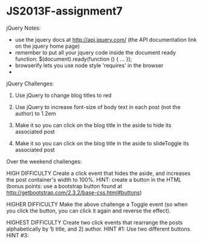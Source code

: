JS2013F-assignment7
===================

jQuery Notes:
 - use the jquery docs at http://api.jquery.com/ (the API documentation link on the jquery home page)
 - remember to put all your jquery code inside the document ready function:  $(document).ready(function () { ... });
 - browserify lets you use node style 'requires' in the browser
 - 

jQuery Challenges:

1) Use jQuery to change blog titles to red

2) Use jQuery to increase font-size of body text in each post (not the author) to 1.2em

3) Make it so you can click on the blog title in the aside to hide its associated post

4) Make it so you can click on the blog title in the aside to slideToggle its associated post


Over the weekend challenges:

HIGH DIFFICULTY
Create a click event that hides the aside, and increases the post container's width to 100%. HINT: create a button in the HTML (bonus points: use a bootstrap button found at http://getbootstrap.com/2.3.2/base-css.html#buttons)

HIGHER DIFFICULTY
Make the above challenge a Toggle event (so when you click the button, you can click it again and reverse the effect). 

HIGHEST DIFFICULTY
Create two click events that rearrange the posts alphabetically by 1) title, and 2) author. HINT #1: Use two different buttons. HINT #3: 

